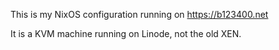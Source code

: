 This is my NixOS configuration running on https://b123400.net

It is a KVM machine running on Linode, not the old XEN.
